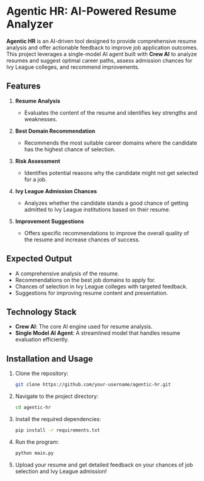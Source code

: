
# Agentic HR: AI-Powered Resume Analyzer  

**Agentic HR** is an AI-driven tool designed to provide comprehensive resume analysis and offer actionable feedback to improve job application outcomes. This project leverages a single-model AI agent built with **Crew AI** to analyze resumes and suggest optimal career paths, assess admission chances for Ivy League colleges, and recommend improvements.  

## Features  

1. **Resume Analysis**  
   - Evaluates the content of the resume and identifies key strengths and weaknesses.  

2. **Best Domain Recommendation**  
   - Recommends the most suitable career domains where the candidate has the highest chance of selection.  

3. **Risk Assessment**  
   - Identifies potential reasons why the candidate might not get selected for a job.  

4. **Ivy League Admission Chances**  
   - Analyzes whether the candidate stands a good chance of getting admitted to Ivy League institutions based on their resume.  

5. **Improvement Suggestions**  
   - Offers specific recommendations to improve the overall quality of the resume and increase chances of success.  

## Expected Output  

- A comprehensive analysis of the resume.  
- Recommendations on the best job domains to apply for.  
- Chances of selection in Ivy League colleges with targeted feedback.  
- Suggestions for improving resume content and presentation.  

## Technology Stack  

- **Crew AI**: The core AI engine used for resume analysis.  
- **Single Model AI Agent**: A streamlined model that handles resume evaluation efficiently.  

## Installation and Usage  

1. Clone the repository:  
   ```bash  
   git clone https://github.com/your-username/agentic-hr.git  
   ```  

2. Navigate to the project directory:  
   ```bash  
   cd agentic-hr  
   ```  

3. Install the required dependencies:  
   ```bash  
   pip install -r requirements.txt  
   ```  

4. Run the program:  
   ```bash  
   python main.py  
   ```  

5. Upload your resume and get detailed feedback on your chances of job selection and Ivy League admission!  

